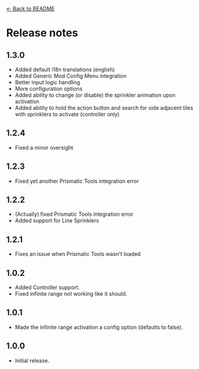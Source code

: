 [← Back to README](README.md)

# Release notes

## 1.3.0

- Added default i18n translations (english)
- Added Generic Mod Config Menu integration
- Better input logic handling
- More configuration options
- Added ability to change (or disable) the sprinkler animation upon activation
- Added ability to hold the action button and search for side adjacent tiles with sprinklers to activate (controller only)

## 1.2.4

- Fixed a minor oversight

## 1.2.3

- Fixed yet another Prismatic Tools integration error

## 1.2.2

- (Actually) fixed Prismatic Tools integration error
- Added support for Line Sprinklers

## 1.2.1

- Fixes an issue when Prismatic Tools wasn't loaded

## 1.0.2

- Added Controller support.
- Fixed infinite range not working like it should.

## 1.0.1

- Made the infinite range activation a config option (defaults to false).

## 1.0.0

- Initial release.